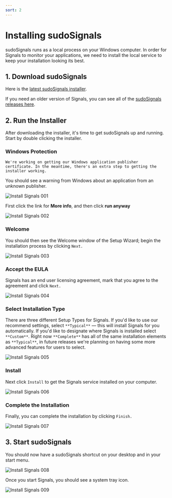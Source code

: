 ```yaml
---
sort: 2
---
```


# Installing sudoSignals

sudoSignals runs as a local process on your Windows computer. In order for Signals to monitor your applications, we need to install the local service to keep your installation looking its best.

## 1. Download sudoSignals

Here is the [latest sudoSignals installer](https://github.com/SudoMagicCode/sudoSignals_releases/releases/latest/download/SudoSignals_Installer.msi).


If you need an older version of Signals, you can see all of the [sudoSignals releases here](https://github.com/SudoMagicCode/sudoSignals_releases/releases).

## 2. Run the Installer
After downloading the installer, it's time to get sudoSignals up and running. Start by double clicking the installer.

### Windows Protection

```note
We're working on getting our Windows application publisher certificate. In the meantime, there's an extra step to getting the installer working. 
```

You should see a warning from Windows about an application from an unknown publisher. 

![Install Signals 001](../assets/images/windows-installer/install-signals-001.jpg)

First click the link for **More info**, and then click **run anyway**

![Install Signals 002](../assets/images/windows-installer/install-signals-002.jpg)

### Welcome

You should then see the Welcome window of the Setup Wizard; begin the installation process by clicking `Next.`

![Install Signals 003](../assets/images/windows-installer/install-signals-003.jpg)

### Accept the EULA

Signals has an end user licensing agreement, mark that you agree to the agreement and click `Next.`

![Install Signals 004](../assets/images/windows-installer/install-signals-004.jpg)

### Select Installation Type

There are three different Setup Types for Signals. If you'd like to use our recommend settings, select `**Typical**` — this will install Signals for you automatically. If you'd like to designate where Signals is installed select `**Custom**`. Right now `**Complete**` has all of the same installation elements as `**Typical**`, in future releases we're planning on having some more advanced features for users to select.

![Install Signals 005](../assets/images/windows-installer/install-signals-005.jpg)

### Install

Next click `Install` to get the Signals service installed on your computer.

![Install Signals 006](../assets/images/windows-installer/install-signals-006.jpg)


### Complete the Installation

Finally, you can complete the installation by clicking `Finish.`

![Install Signals 007](../assets/images/windows-installer/install-signals-007.jpg)


## 3. Start sudoSignals

You should now have a sudoSignals shortcut on your desktop and in your start menu. 

![Install Signals 008](../assets/images/windows-installer/install-signals-008.jpg)

Once you start Signals, you should see a system tray icon.

![Install Signals 009](../assets/images/windows-installer/install-signals-009.jpg)
